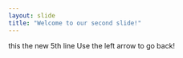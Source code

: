```yaml
---
layout: slide
title: "Welcome to our second slide!"
---
```

this the new 5th line
Use the left arrow to go back!
